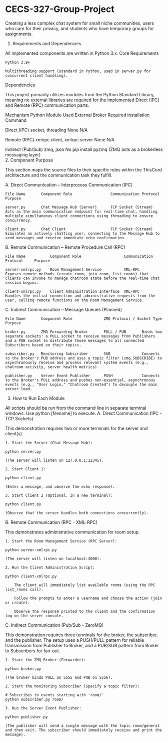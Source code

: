 # CECS-327-Group-Project
Creating a less complex chat system for small niche communities, users who care for their privacy, and students who have temporary groups for assignments.

1. Requirements and Dependencies

All implemented components are written in Python 3.x.
Core Requirements

    Python 3.8+

    Multithreading support (standard in Python, used in server.py for concurrent client handling).

Dependencies

This project primarily utilizes modules from the Python Standard Library, meaning no external libraries are required for the implemented Direct (IPC) and Remote (RPC) communication parts.

Mechanism               Python Module Used              External Broker Required       Installation Command

Direct (IPC)            socket, threading               None                           N/A
	
Remote (RPC)            xmlrpc.client, xmlrpc.server    None                           N/A
	
Indirect (Pub/Sub)      zmq, json                       No                             pip install pyzmq
                                                        (ZMQ acts as a brokerless messaging layer)                                                      
2. Component Purpose

This section maps the source files to their specific roles within the ThisCord architecture and the communication task they fulfill.

A. Direct Communication – Interprocess Communication (IPC)

    File Name       Component Role                 Communication Protocol        Purpose

    server.py       Chat Message Hub (Server)      TCP Socket (Stream)           Acts as the main communication endpoint for real-time chat, handling multiple simultaneous client connections using threading to ensure concurrency.

    client.py       Chat Client                    TCP Socket (Stream)           Simulates an actively chatting user, connecting to the Message Hub to send messages and receive immediate echo confirmation.
	
B. Remote Communication – Remote Procedure Call (RPC)

    File Name           Component Role                   Communication Protocol     Purpose
        
    server-xmlrpc.py    Room Management Service          XML-RPC                    Exposes remote methods (create_room, join_room, list_rooms) that clients can invoke to manage chatroom state before the real-time chat session begins.

    client-xmlrpc.py    Client Administration Interface  XML-RPC                    Handles the initial connection and administrative requests from the user, calling remote functions on the Room Management Service.

C. Indirect Communication – Message Queues (Planned)

    File Name       Component Role              ZMQ Protocol / Socket Type     Purpose
    
    broker.py       ZMQ Forwarding Broker       PULL / PUB       Binds two separate sockets: a PULL socket to receive messages from Publishers and a PUB socket to distribute those messages to all connected Subscribers based on their topics.

    subscriber.py   Monitoring Subscriber       SUB              Connects to the Broker's PUB address and uses a topic filter (zmq.SUBSCRIBE) to asynchronously receive and process relevant system events (e.g., chatroom activity, server health metrics).

    publisher.py    Server Event Publisher      PUSH             Connects to the Broker's PULL address and pushes non-essential, asynchronous events (e.g., "User Login," "Chatroom Created") to decouple the main server load.

3. How to Run Each Module

All scripts should be run from the command line in separate terminal windows. Use python [filename] to execute.
A. Direct Communication (IPC - TCP Sockets)

This demonstration requires two or more terminals for the server and client(s).

    1. Start the Server (Chat Message Hub):

    python server.py

    (The server will listen on 127.0.0.1:12345).

    2. Start Client 1:

    python client.py

    (Enter a message, and observe the echo response).

    3. Start Client 2 (Optional, in a new terminal):

    python client.py

    (Observe that the server handles both connections concurrently).

B. Remote Communication (RPC - XML-RPC)

This demonstrates administrative communication for room setup.

    1. Start the Room Management Service (RPC Server):

    python server-xmlrpc.py

    (The server will listen on localhost:3000).

    2. Run the Client Administration Script:

    python client-xmlrpc.py

        The client will immediately list available rooms (using the RPC list_rooms call).

        Follow the prompts to enter a username and choose the action (join or create).

        Observe the response printed to the client and the confirmation log on the server console.

C. Indirect Communication (Pub/Sub - ZeroMQ)

This demonstration requires three terminals for the broker, the subscriber, and the publisher. The setup uses a PUSH/PULL pattern for reliable transmission from Publisher to Broker, and a PUB/SUB pattern from Broker to Subscribers for fan-out.

    1. Start the ZMQ Broker (Forwarder):

    python broker.py

    (The broker binds PULL on 5555 and PUB on 5556).

    2. Start the Monitoring Subscriber (Specify a topic filter):

    # Subscribes to events starting with 'room/'
    python subscriber.py room/

    3. Run the Server Event Publisher:

    python publisher.py

    (The publisher will send a single message with the topic room/general and then exit. The subscriber should immediately receive and print the message).


